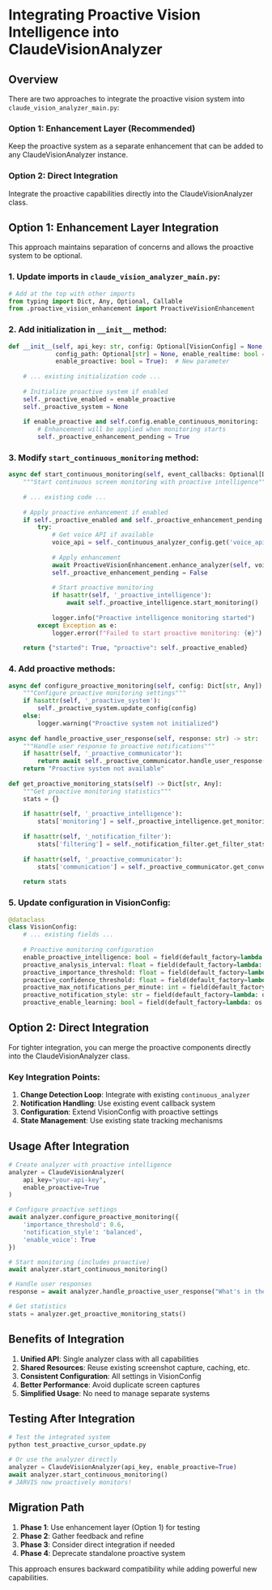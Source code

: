 # Integrating Proactive Vision Intelligence into ClaudeVisionAnalyzer

## Overview

There are two approaches to integrate the proactive vision system into `claude_vision_analyzer_main.py`:

### Option 1: Enhancement Layer (Recommended)
Keep the proactive system as a separate enhancement that can be added to any ClaudeVisionAnalyzer instance.

### Option 2: Direct Integration
Integrate the proactive capabilities directly into the ClaudeVisionAnalyzer class.

## Option 1: Enhancement Layer Integration

This approach maintains separation of concerns and allows the proactive system to be optional.

### 1. Update imports in `claude_vision_analyzer_main.py`:

```python
# Add at the top with other imports
from typing import Dict, Any, Optional, Callable
from .proactive_vision_enhancement import ProactiveVisionEnhancement
```

### 2. Add initialization in `__init__` method:

```python
def __init__(self, api_key: str, config: Optional[VisionConfig] = None,
             config_path: Optional[str] = None, enable_realtime: bool = True,
             enable_proactive: bool = True):  # New parameter
    
    # ... existing initialization code ...
    
    # Initialize proactive system if enabled
    self._proactive_enabled = enable_proactive
    self._proactive_system = None
    
    if enable_proactive and self.config.enable_continuous_monitoring:
        # Enhancement will be applied when monitoring starts
        self._proactive_enhancement_pending = True
```

### 3. Modify `start_continuous_monitoring` method:

```python
async def start_continuous_monitoring(self, event_callbacks: Optional[Dict[str, Any]] = None) -> Dict[str, bool]:
    """Start continuous screen monitoring with proactive intelligence"""
    
    # ... existing code ...
    
    # Apply proactive enhancement if enabled
    if self._proactive_enabled and self._proactive_enhancement_pending:
        try:
            # Get voice API if available
            voice_api = self._continuous_analyzer_config.get('voice_api')
            
            # Apply enhancement
            await ProactiveVisionEnhancement.enhance_analyzer(self, voice_api)
            self._proactive_enhancement_pending = False
            
            # Start proactive monitoring
            if hasattr(self, '_proactive_intelligence'):
                await self._proactive_intelligence.start_monitoring()
                
            logger.info("Proactive intelligence monitoring started")
        except Exception as e:
            logger.error(f"Failed to start proactive monitoring: {e}")
    
    return {"started": True, "proactive": self._proactive_enabled}
```

### 4. Add proactive methods:

```python
async def configure_proactive_monitoring(self, config: Dict[str, Any]):
    """Configure proactive monitoring settings"""
    if hasattr(self, '_proactive_system'):
        self._proactive_system.update_config(config)
    else:
        logger.warning("Proactive system not initialized")
        
async def handle_proactive_user_response(self, response: str) -> str:
    """Handle user response to proactive notifications"""
    if hasattr(self, '_proactive_communicator'):
        return await self._proactive_communicator.handle_user_response(response)
    return "Proactive system not available"
    
def get_proactive_monitoring_stats(self) -> Dict[str, Any]:
    """Get proactive monitoring statistics"""
    stats = {}
    
    if hasattr(self, '_proactive_intelligence'):
        stats['monitoring'] = self._proactive_intelligence.get_monitoring_stats()
        
    if hasattr(self, '_notification_filter'):
        stats['filtering'] = self._notification_filter.get_filter_stats()
        
    if hasattr(self, '_proactive_communicator'):
        stats['communication'] = self._proactive_communicator.get_conversation_stats()
        
    return stats
```

### 5. Update configuration in VisionConfig:

```python
@dataclass
class VisionConfig:
    # ... existing fields ...
    
    # Proactive monitoring configuration
    enable_proactive_intelligence: bool = field(default_factory=lambda: os.getenv('VISION_PROACTIVE_INTELLIGENCE', 'true').lower() == 'true')
    proactive_analysis_interval: float = field(default_factory=lambda: float(os.getenv('PROACTIVE_ANALYSIS_INTERVAL', '3.0')))
    proactive_importance_threshold: float = field(default_factory=lambda: float(os.getenv('PROACTIVE_IMPORTANCE_THRESHOLD', '0.6')))
    proactive_confidence_threshold: float = field(default_factory=lambda: float(os.getenv('PROACTIVE_CONFIDENCE_THRESHOLD', '0.7')))
    proactive_max_notifications_per_minute: int = field(default_factory=lambda: int(os.getenv('PROACTIVE_MAX_NOTIFICATIONS_PER_MIN', '3')))
    proactive_notification_style: str = field(default_factory=lambda: os.getenv('PROACTIVE_NOTIFICATION_STYLE', 'balanced'))
    proactive_enable_learning: bool = field(default_factory=lambda: os.getenv('PROACTIVE_ENABLE_LEARNING', 'true').lower() == 'true')
```

## Option 2: Direct Integration

For tighter integration, you can merge the proactive components directly into the ClaudeVisionAnalyzer class.

### Key Integration Points:

1. **Change Detection Loop**: Integrate with existing `continuous_analyzer`
2. **Notification Handling**: Use existing event callback system
3. **Configuration**: Extend VisionConfig with proactive settings
4. **State Management**: Use existing state tracking mechanisms

## Usage After Integration

```python
# Create analyzer with proactive intelligence
analyzer = ClaudeVisionAnalyzer(
    api_key="your-api-key",
    enable_proactive=True
)

# Configure proactive settings
await analyzer.configure_proactive_monitoring({
    'importance_threshold': 0.6,
    'notification_style': 'balanced',
    'enable_voice': True
})

# Start monitoring (includes proactive)
await analyzer.start_continuous_monitoring()

# Handle user responses
response = await analyzer.handle_proactive_user_response("What's in the update?")

# Get statistics
stats = analyzer.get_proactive_monitoring_stats()
```

## Benefits of Integration

1. **Unified API**: Single analyzer class with all capabilities
2. **Shared Resources**: Reuse existing screenshot capture, caching, etc.
3. **Consistent Configuration**: All settings in VisionConfig
4. **Better Performance**: Avoid duplicate screen captures
5. **Simplified Usage**: No need to manage separate systems

## Testing After Integration

```python
# Test the integrated system
python test_proactive_cursor_update.py

# Or use the analyzer directly
analyzer = ClaudeVisionAnalyzer(api_key, enable_proactive=True)
await analyzer.start_continuous_monitoring()
# JARVIS now proactively monitors!
```

## Migration Path

1. **Phase 1**: Use enhancement layer (Option 1) for testing
2. **Phase 2**: Gather feedback and refine
3. **Phase 3**: Consider direct integration if needed
4. **Phase 4**: Deprecate standalone proactive system

This approach ensures backward compatibility while adding powerful new capabilities.